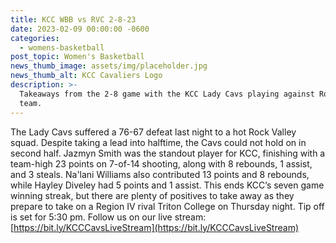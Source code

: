 ```yaml
---
title: KCC WBB vs RVC 2-8-23
date: 2023-02-09 00:00:00 -0600
categories:
  - womens-basketball
post_topic: Women's Basketball
news_thumb_image: assets/img/placeholder.jpg
news_thumb_alt: KCC Cavaliers Logo
description: >-
  Takeaways from the 2-8 game with the KCC Lady Cavs playing against Rock Valley
  team.
---
```

The Lady Cavs suffered a 76-67 defeat last night to a hot Rock Valley squad. Despite taking a lead into halftime, the Cavs could not hold on in second half. Jazmyn Smith was the standout player for KCC, finishing with a team-high 23 points on 7-of-14 shooting, along with 8 rebounds, 1 assist, and 3 steals. Na'lani Williams also contributed 13 points and 8 rebounds, while Hayley Diveley had 5 points and 1 assist. This ends KCC’s seven game winning streak, but there are plenty of positives to take away as they prepare to take on a Region IV rival Triton College on Thursday night. Tip off is set for 5:30 pm. Follow us on our live stream: [https://bit.ly/KCCCavsLiveStream](https://bit.ly/KCCCavsLiveStream)
